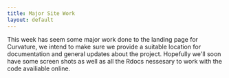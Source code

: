 ```yaml
---
title: Major Site Work
layout: default
---
```

This week has seem some major work done to the landing page for Curvature, we intend to make sure we provide a suitable location for documentation and general updates about the project. Hopefully we'll soon have some screen shots as well as all the Rdocs nessesary to work with the code availiable online.
